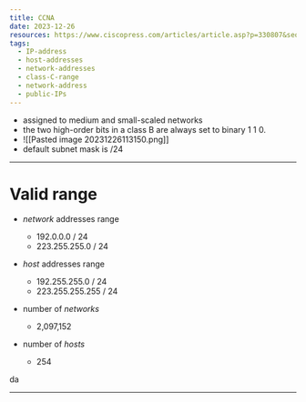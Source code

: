 ```yaml
---
title: CCNA
date: 2023-12-26
resources: https://www.ciscopress.com/articles/article.asp?p=330807&seqNum=2
tags:
  - IP-address
  - host-addresses
  - network-addresses
  - class-C-range
  - network-address
  - public-IPs
---
```

- assigned to medium and small-scaled networks
- the two high-order bits in a class B are always set to binary 1 1 0.
- ![[Pasted image 20231226113150.png]]
- default subnet mask is /24

---
# Valid range

- _network_ addresses range
    - 192.0.0.0 / 24
    - 223.255.255.0 / 24

- _host_ addresses range
    - 192.255.255.0 / 24
    - 223.255.255.255 / 24

- number of _networks_
    - 2,097,152
- number of _hosts_
    - 254

da

---